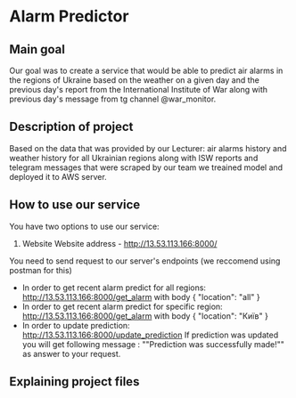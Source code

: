 # Alarm Predictor

## Main goal
Our goal was to create a service that would be able to predict air alarms in the regions of Ukraine based on the weather on a given day and the previous day's report from the International Institute of War along with previous day's message from tg channel @war_monitor.
## Description of project
Based on the data that was provided by our Lecturer: air alarms history and weather history for all Ukrainian regions along with ISW reports and telegram messages that were scraped by our team we treained model and deployed it to AWS server.
## How to use our service
You have two options to use our service:
1. Website
Website address - http://13.53.113.166:8000/
   
   
You need to send request to our server's endpoints (we reccomend using postman for this)
- In order to get recent alarm predict for all regions:
  http://13.53.113.166:8000/get_alarm with body
  {
    "location": "all"
}
- In order to get recent alarm predict for specific region:
  http://13.53.113.166:8000/get_alarm with body
  {
    "location": "Київ"
}
- In order to update prediction:
  http://13.53.113.166:8000/update_prediction
 If prediction was updated you will get following message : ""Prediction was successfully made!"" as answer to your request.

## Explaining project files 
